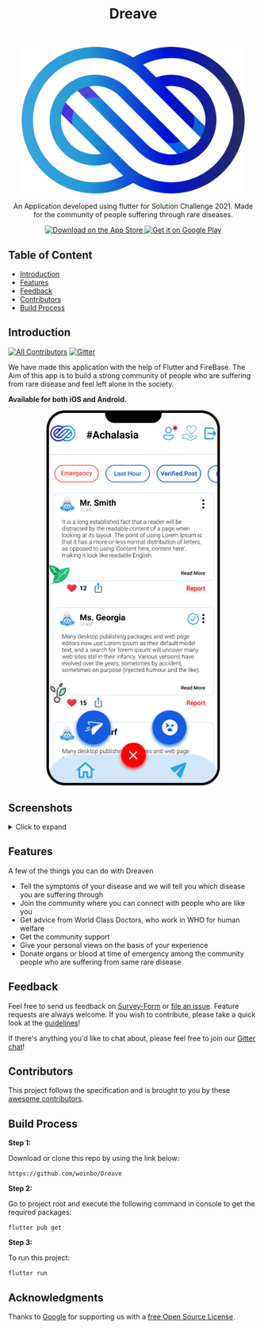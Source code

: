 <h1 align="center"> Dreave </h1> <br>


<p align="center">
  <a href="https://github.com/woinbo/Dreave">
    <img alt="Dreave" title="Dreave" src="DREAVE.svg" width="450">
  </a>
</p>

<p align="center">
  An Application developed using flutter for Solution Challenge 2021.
  Made for the community of people suffering through  rare diseases.
</p>

<p align="center">
  <a href="https://itunes.apple.com/us/app/gitpoint/id1251245162?mt=8">
    <img alt="Download on the App Store" title="App Store" src="http://i.imgur.com/0n2zqHD.png" width="140">
  </a>

  <a href="https://play.google.com/store/apps/details?id=com.gitpoint">
    <img alt="Get it on Google Play" title="Google Play" src="http://i.imgur.com/mtGRPuM.png" width="140">
  </a>
</p>


## Table of Content 

- [Introduction](#introduction)
- [Features](#features)
- [Feedback](#feedback)
- [Contributors](#contributors)
- [Build Process](#build-process)

## Introduction

[![All Contributors](https://img.shields.io/badge/all_contributors-4-orange.svg?style=flat-square)](./Contributors.md)
[![Gitter](https://badges.gitter.im/Dreave-App/community.svg)](https://gitter.im/Dreave-App/community?utm_source=badge&utm_medium=badge&utm_campaign=pr-badge)

We have made this application with the help of Flutter and FireBase. The Aim of this app is to build a strong community of people who are suffering from rare disease and feel left alone in the society.


**Available for both iOS and Android.**

<p align="center">
  <img src = "images/Screen1.png" width=350>
</p>


## Screenshots
<details>
     <summary> Click to expand </summary>
  
  
 Welcome Page               |  Login Page               | Symptoms Page               |  Profession Selection
:-------------------------:|:-------------------------:|:-------------------------:|:-------------------------:
![](https://github.com/woinbo/Dreave/blob/main/images/Screen2.png)|![](https://github.com/woinbo/Dreave/blob/main/images/Screen3.png)|![](https://github.com/woinbo/Dreave/blob/main/images/Screen5.png)|![](https://github.com/woinbo/Dreave/blob/main/images/Screen6.png)|

Welcome to Posts Screen         | Chatting Window       |  personal Expereince             | Donation History
:-------------------------:|:-------------------------:|:-------------------------:|:-------------------------:
![](https://github.com/woinbo/Dreave/blob/main/images/Screen8.png)|![](https://github.com/woinbo/Dreave/blob/main/images/Screen9.png)|![](https://github.com/woinbo/Dreave/blob/main/images/Screen10.png)|![](https://github.com/woinbo/Dreave/blob/main/images/Screen11.png)|


Pedning Request         | Donation Request      |  Search             | Post Screen
:-------------------------:|:-------------------------:|:-------------------------:|:-------------------------:
![](https://github.com/woinbo/Dreave/blob/main/images/Screen12.png)|![](https://github.com/woinbo/Dreave/blob/main/images/Screen13.png)|![](https://github.com/woinbo/Dreave/blob/main/images/Screen4.png)|![](https://github.com/woinbo/Dreave/blob/main/images/Screen1.png)|
  
  </details>


## Features

A few of the things you can do with Dreaven 

* Tell the symptoms of your disease and we will tell you which disease you are suffering through 
* Join the community where you can connect with people who are like you 
* Get advice from World Class Doctors, who work in WHO for human welfare
* Get the community support
* Give your personal views on the basis of your experience
* Donate organs or blood at time of emergency among the community people who are suffering from same rare disease


## Feedback

Feel free to send us feedback on [Survey-Form](https://7f0wxfgih3r.typeform.com/to/GnCAQY7G) or [file an issue](https://github.com/gitpoint/Dreave/issues/new). Feature requests are always welcome. If you wish to contribute, please take a quick look at the [guidelines](./CONTRIBUTING.md)!

If there's anything you'd like to chat about, please feel free to join our [Gitter chat](https://gitter.im/git-point)!

## Contributors

This project follows the  specification and is brought to you by these [awesome contributors](./Contributors.md).

## Build Process

**Step 1:**

Download or clone this repo by using the link below:

```
https://github.com/woinbo/Dreave
```

**Step 2:**

Go to project root and execute the following command in console to get the required packages: 

```console
flutter pub get 
```

**Step 3:**

To run this project:

```
flutter run
```


## Acknowledgments

Thanks to [Google](https://flutter.dev/) for supporting us with a [free Open Source License](https://flutter.dev/docs/resources/faq).




